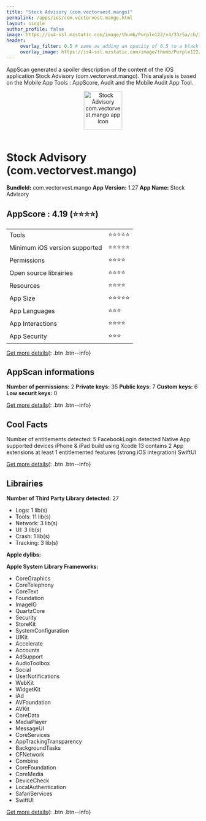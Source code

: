 ```yaml
---
title: "Stock Advisory (com.vectorvest.mango)"
permalink: /apps/ios/com.vectorvest.mango.html
layout: single
author_profile: false
image: https://is4-ssl.mzstatic.com/image/thumb/Purple122/v4/33/5a/cb/335acb4c-b2b3-a19f-2c61-05529c4dd19c/AppIcon-0-1x_U007emarketing-0-6-0-85-220.png/512x512bb.jpg
header: 
     overlay_filter: 0.5 # same as adding an opacity of 0.5 to a black background
     overlay_image: https://is4-ssl.mzstatic.com/image/thumb/Purple122/v4/33/5a/cb/335acb4c-b2b3-a19f-2c61-05529c4dd19c/AppIcon-0-1x_U007emarketing-0-6-0-85-220.png/512x512bb.jpg
---
```

AppScan generated a spoiler description of the content of the iOS application Stock Advisory (com.vectorvest.mango). This analysis is based on the Mobile App Tools : AppScore, Audit and the Mobile Audit App Tool.

  
  
<div style="text-align: center;"><img src="https://is4-ssl.mzstatic.com/image/thumb/Purple122/v4/33/5a/cb/335acb4c-b2b3-a19f-2c61-05529c4dd19c/AppIcon-0-1x_U007emarketing-0-6-0-85-220.png/512x512bb.jpg" width="100" height="100" alt="Stock Advisory com.vectorvest.mango app icon"></div></br>
  
# Stock Advisory (com.vectorvest.mango)

**BundleId:** com.vectorvest.mango
**App Version:** 1.27
**App Name:** Stock Advisory


## AppScore : 4.19 (⭐️⭐️⭐️⭐️) 

<table>
<tr><td> Tools </td><td> ⭐️⭐️⭐️⭐️⭐️ </td></tr>
<tr><td> Minimum iOS version supported </td><td> ⭐️⭐️⭐️⭐️⭐️ </td></tr>
<tr><td> Permissions </td><td> ⭐️⭐️⭐️⭐️ </td></tr>
<tr><td> Open source librairies </td><td> ⭐️⭐️⭐️⭐️ </td></tr>
<tr><td> Resources </td><td> ⭐️⭐️⭐️⭐️ </td></tr>
<tr><td> App Size </td><td> ⭐️⭐️⭐️⭐️⭐️ </td></tr>
<tr><td> App Languages </td><td> ⭐️⭐️⭐️ </td></tr>
<tr><td> App Interactions </td><td> ⭐️⭐️⭐️⭐️ </td></tr>
<tr><td> App Security </td><td> ⭐️⭐️⭐️ </td></tr>
</table>

[Get more details](/pricing.html){: .btn .btn--info}  
  
## AppScan informations 

**Number of permissions:** 2
**Private keys:** 35
**Public keys:** 7
**Custom keys:** 6
**Low securit keys:** 0
  
[Get more details](/pricing.html){: .btn .btn--info}

## Cool Facts

Number of entitlements detected: 5
FacebookLogin detected
Native App
supported devices iPhone & iPad
build using Xcode 13
contains 2 App extensions
at least 1 entitlemented features (strong iOS integration)
SwiftUI
  
[Get more details](/pricing.html){: .btn .btn--info}

## Librairies 
**Number of Third Party Library detected:** 27
- Logs: 1 lib(s)
- Tools: 11 lib(s)
- Network: 3 lib(s)
- UI: 3 lib(s)
- Crash: 1 lib(s)
- Tracking: 3 lib(s)

**Apple dylibs:**


**Apple System Library Frameworks:**
- CoreGraphics
- CoreTelephony
- CoreText
- Foundation
- ImageIO
- QuartzCore
- Security
- StoreKit
- SystemConfiguration
- UIKit
- Accelerate
- Accounts
- AdSupport
- AudioToolbox
- Social
- UserNotifications
- WebKit
- WidgetKit
- iAd
- AVFoundation
- AVKit
- CoreData
- MediaPlayer
- MessageUI
- CoreServices
- AppTrackingTransparency
- BackgroundTasks
- CFNetwork
- Combine
- CoreFoundation
- CoreMedia
- DeviceCheck
- LocalAuthentication
- SafariServices
- SwiftUI


  
[Get more details](/pricing.html){: .btn .btn--info}

